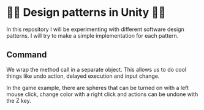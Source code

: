 # 👨‍💻 Design patterns in Unity 👨‍💻
In this repository I will be experimenting with different software design patterns. I will try to make a simple implementation for each pattern.

## Command
We wrap the method call in a separate object. This allows us to do cool things like undo action, delayed execution and input change.

In the game example, there are spheres that can be turned on with a left mouse click, change color with a right click and actions can be undone with the Z key.
